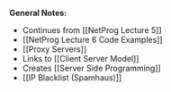 **General Notes:**
* Continues from [[NetProg Lecture 5]]
* [[NetProg Lecture 6 Code Examples]]
* [[Proxy Servers]]
* Links to [[Client Server Model]]
* Creates [[Server Side Programming]]
* [[IP Blacklist (Spamhaus)]]